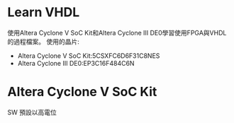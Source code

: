 Learn VHDL
===
使用Altera Cyclone V SoC Kit和Altera Cyclone III DE0學習使用FPGA與VHDL的過程檔案。
使用的晶片:
* Altera Cyclone V SoC Kit:5CSXFC6D6F31C8NES
* Altera Cyclone III DE0:EP3C16F484C6N

# Altera Cyclone V SoC Kit
SW 預設以高電位

